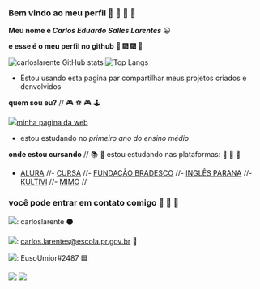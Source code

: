 ### Bem vindo ao meu perfil 🥳 🎊 🎊 🥳
**Meu nome é _Carlos Eduardo Salles Larentes_** 😀

**e esse é o meu perfil no github** 🎇 🎆 🎆 🎇

![carloslarente GitHub stats](https://github-readme-stats.vercel.app/api?username=carloslarente&show_icons=true&theme=tokyonight)
![Top Langs](https://github-readme-stats.vercel.app/api/top-langs/?username=carloslarente&layout=compact)
- Estou usando esta pagina par compartilhar meus projetos criados e denvolvidos

**quem sou eu?** // 🎮 ⚽ 🎮 🕹️

![](https://img.shields.io/badge/website-000000?style=for-the-badge&logo=About.me&logoColor=white)[minha pagina da web](https://carloslarente.github.io/paginaWeb/index.html)
![]()[](https://www.youtube.com/channel/UCvYhpd41LixfaEn2cd8shXA)

- estou estudando no _primeiro ano do ensino médio_


**onde estou cursando** //  📚 📗     estou estudando nas plataformas: 📖 📓 📖


-   [ALURA](https://www.alura.com.br) //-   [CURSA](https://cursa.app/pt) //-   [FUNDAÇÃO BRADESCO](https://www.ev.org.br/)  //-   [INGLÊS PARANA](https://www.ef.com.br/) //-   [KULTIVI](https://app.kultivi.com/) //-   [MIMO](https://mimo.org/) //


### você pode entrar em contato comigo 📧 📎 📝 

![](https://img.shields.io/badge/GitHub-100000?style=for-the-badge&logo=github&logoColor=white): carloslarente  ⚫

![](https://img.shields.io/badge/Gmail-D14836?style=for-the-badge&logo=gmail&logoColor=white): carlos.larentes@escola.pr.gov.br     📧

![](https://img.shields.io/badge/Discord-7289DA?style=for-the-badge&logo=discord&logoColor=white): EusoUmior#2487   🟦


![](https://media.tenor.com/4sg3zc2RXgUAAAAM/jmd-japanese-cars.gif) ![](https://media.tenor.com/oeGuhk0QjN0AAAAM/drift-anim.gif)

